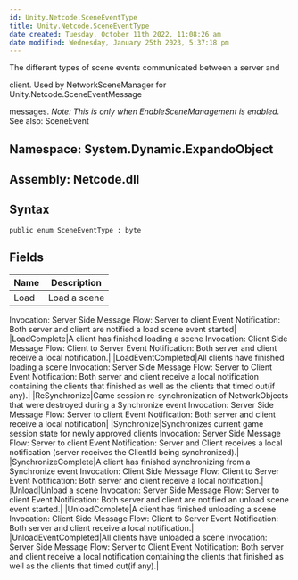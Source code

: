 ```yaml
---
id: Unity.Netcode.SceneEventType
title: Unity.Netcode.SceneEventType
date created: Tuesday, October 11th 2022, 11:08:26 am
date modified: Wednesday, January 25th 2023, 5:37:18 pm
---
```


<div class="markdown level0 summary">

The different types of scene events communicated between a server and

client.
Used by NetworkSceneManager for Unity.Netcode.SceneEventMessage

messages.
*Note: This is only when EnableSceneManagement is enabled.*
See also:
SceneEvent

</div>

<div class="markdown level0 conceptual">

</div>

## **Namespace**: System.Dynamic.ExpandoObject

## **Assembly**: Netcode.dll

## Syntax

``` lang-csharp
public enum SceneEventType : byte
```

## Fields

|Name|Description|
|--- |--- |
|Load|Load a scene
Invocation: Server Side
Message Flow: Server to client
Event Notification: Both server and client are notified
a load scene event started|
|LoadComplete|A client has finished loading a scene
Invocation: Client Side
Message Flow: Client to Server
Event Notification: Both server and client receive a
local notification.|
|LoadEventCompleted|All clients have finished loading a scene
Invocation: Server Side
Message Flow: Server to Client
Event Notification: Both server and client receive a
local notification containing the clients that finished as well as the
clients that timed out(if any).|
|ReSynchronize|Game session re-synchronization of NetworkObjects that were
destroyed during a Synchronize event
Invocation: Server Side
Message Flow: Server to client
Event Notification: Both server and client receive a
local notification|
|Synchronize|Synchronizes current game session state for newly approved
clients
Invocation: Server Side
Message Flow: Server to client
Event Notification: Server and Client receives a local
notification (server receives the ClientId being
synchronized).|
|SynchronizeComplete|A client has finished synchronizing from a Synchronize
event
Invocation: Client Side
Message Flow: Client to Server
Event Notification: Both server and client receive a
local notification.|
|Unload|Unload a scene
Invocation: Server Side
Message Flow: Server to client
Event Notification: Both server and client are notified
an unload scene event started.|
|UnloadComplete|A client has finished unloading a scene
Invocation: Client Side
Message Flow: Client to Server
Event Notification: Both server and client receive a
local notification.|
|UnloadEventCompleted|All clients have unloaded a scene
Invocation: Server Side
Message Flow: Server to Client
Event Notification: Both server and client receive a
local notification containing the clients that finished as well as the
clients that timed out(if any).|
